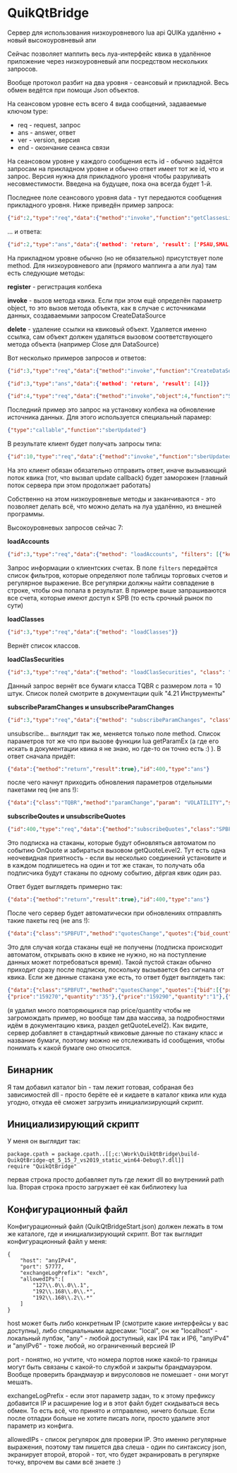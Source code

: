 # QuikQtBridge
Сервер для использования низкоуровневого lua api QUIKа удалённо + новый высокоуровневый апи

Сейчас позволяет маппить весь луа-интерфейс квика в удалённое приложение через низкоуровневый апи посредством
нескольких запросов.

Вообще протокол разбит на два уровня - сеансовый и прикладной. Весь обмен ведётся при помощи Json объектов.

На сеансовом уровне есть всего 4 вида сообщений, задаваемые ключом type:

- req - request, запрос
- ans - answer, ответ
- ver - version, версия
- end - окончание сеанса связи

На сеансовом уровне у каждого сообщения есть id - обычно задаётся запросам на прикладном уровне и обычно ответ имеет тот же id, что и запрос. Версия нужна для прикладного уровня чтобы разруливать несовместимости. Введена на будущее, пока она всегда
будет 1-й.

Последнее поле сеансового уровня data - тут передаются сообщения прикладного уровня.
Ниже приведён пример запроса:

```json
{"id":2,"type":"req","data":{"method":"invoke","function":"getClassesList","arguments":[]}}
```

... и ответа:

```json
{"id":2,"type":"ans","data":{'method': 'return', 'result': ['PSAU,SMAL,INDX,TQBR,TQOB,TQIF,TQTF,TQOD,CETS,CROSSRATE,SPBFUT,SPBOPT,USDRUB,RTSIDX,REPORT,REPORTFORTS,TQTD,SPBXM,EQRP_INFO,TQTE,TQIE,TQPI,FQBR,FQDE,QT_EQ,QT_BN,EES_CETS,SPBDE,TQFD,TQFE,TQCB,TQOE,TQRD,TQUD,TQED,TQIR,TQIU,']}}
```

На прикладном уровне обычно (но не обязательно) присутствует поле method. Для низкоуровневого апи (прямого маппинга а апи луа) там есть следующие методы:

**register** - регистрация колбека

**invoke** - вызов метода квика. Если при этом ещё определён параметр object, то это вызов метода объекта, как в случае с источниками данных, создаваемыми запросом CreateDataSource 

**delete** - удаление ссылки на квиковый объект. Удаляется именно ссылка, сам объект должен удаляться вызовом соответствующего метода объекта (например Close для DataSource)

Вот несколько примеров запросов и ответов:

```json
{"id":3,"type":"req","data":{"method":"invoke","function":"CreateDataSource","arguments":["TQBR","SBER",5]}}
```
```json
{"id":3,"type":"ans","data":{'method': 'return', 'result': [4]}}
```
```json
{"id":4,"type":"req","data":{"method":"invoke","object":4,"function":"SetUpdateCallback","arguments":[{"type":"callable","function":"sberUpdated"}]}}
```

Последний пример это запрос на установку колбека на обновление источника данных. Для этого используется специальный парамер:

```json
{"type":"callable","function":"sberUpdated"}
```

В результате клиент будет получать запросы типа:

```json
{"id":10,"type":"req","data":{"method":"invoke","function":"sberUpdated","arguments":[15925]}}
```

На это клиент обязан обязательно отправить ответ, иначе вызывающий поток квика (тот, что вызвал update callback) будет заморожен (главный поток сервера при этом продолжает работать)

Собственно на этом низкоуровневые методы и заканчиваются - это позволяет делать всё, что можно делать на луа удалённо, из внешней программы.

Высокоуровневых запросов сейчас 7:

**loadAccounts**

```json
{"id":3,"type":"req","data":{"method": "loadAccounts", "filters": [{"key": "class_codes", "regexp": "SPB"}]}}
```

Запрос информации о клиентских счетах. В поле `filters` передаётся список фильтров, которые определяют поле таблицы торговых счетов и регулярное выражение. Все регулярки должны найти совпадение в строке, чтобы она попала в результат. В примере выше запрашиваются все счета, которые имеют доступ к SPB (то есть срочный рынок по сути)

**loadClasses**

```json
{"id":3,"type":"req","data":{"method": "loadClasses"}}
```

Вернёт список классов.

**loadClasSecurities**

```json
{"id":3,"type":"req","data":{"method": "loadClasSecurities", "class": "TQBR", "filters": [{"key": "lot_size", "regexp": "10"}]}}
```

Данный запрос вернёт все бумаги класса TQBR с размером лота = 10 штук. Список полей смотрите в документации quik "4.21 Инструменты"

**subscribeParamChanges и unsubscribeParamChanges**

```json
{"id":3,"type":"req","data":{"method": "subscribeParamChanges", "class": "TQBR", "security": "SBER", "param": "VOLATILITY"}}
```

unsubscribe... выглядит так же, меняется только поле method. Список параметров тот же что при вызове функции lua getParamEx (а где его искать в документации квика я не знаю, но где-то он точно есть :) ). В ответ сначала придёт:

```json
{"data":{"method":"return","result":true},"id":400,"type":"ans"}
```

после чего начнут приходить обновления параметров отдельными пакетами req (не ans !):

```json
{"data":{"class":"TQBR","method":"paramChange","param": "VOLATILITY","security":"SBER","value":15.5},"id":400,"type":"req"}
```

**subscribeQoutes и unsubscribeQuotes**

```json
{"id":400,"type":"req","data":{"method":"subscribeQuotes","class":"SPBFUT","security":"RIZ1"}}
```

Это подписка на стаканы, которые будут обновляться автоматом по событию OnQuote и забираться вызовом getQuoteLevel2. Тут есть одна неочевидная приятность - если вы несколько соединений установите и в каждом подпишетесь на один и тот же стакан, то получать оба подписчика будут стаканы по одному событию, дёргая квик один раз.

Ответ будет выглядеть примерно так:

```json
{"data":{"method":"return","result":true},"id":400,"type":"ans"}
```

После чего сервер будет автоматически при обновлениях отправлять такие пакеты req (не ans !):

```json
{"data":{"class":"SPBFUT","method":"quotesChange","quotes":{"bid_count":"0.000000","offer_count":"0.000000"},"security":"RIZ1"},"id":400,"type":"req"}
```

Это для случая когда стаканы ещё не получены (подписка происходит автоматом, открывать окно в квике не нужно, но на поступление данных может потребоваться время). Такой пустой стакан обычно приходит сразу после подписки, поскольку вызывается без сигнала от квика. Если же данные стакана уже есть, то ответ будет выглядеть так:

```json
{"data":{"class":"SPBFUT","method":"quotesChange","quotes":{"bid":[{"price":"158280","quantity":"3"},{"price":"158290","quantity":"6"},
{"price":"159270","quantity":"35"},{"price":"159290","quantity":"1"},{"price":"159300","quantity":"11"}],"offer_count":"50.000000"},"security":"RIZ1"},"id":400,"type":"req"}
```

(я удалил много повторяющихся пар price/quantity чтобы не загромождать пример, но вообще там два массива, за подробностями идём в документацию квика, раздел getQuoteLevel2). Как видите, сервер добавляет в стандартный квиковые данные по стакану класс и название бумаги, поэтому можно не отслеживать id сообщения, чтобы понимать к какой бумаге оно относится.

## Бинарник

Я там добавил каталог bin - там лежит готовая, собраная без зависимостей dll - просто берёте её и кидаете в каталог квика или куда угодно, откуда её сможет загрузить инициализирующий скрипт.

## Инициализирующий скрипт

У меня он выглядит так:

```
package.cpath = package.cpath..[[;c:\Work\QuikQtBridge\build-QuikQtBridge-qt_5_15_7_vs2019_static_win64-Debug\?.dll]]
require "QuikQtBridge"
```

первая строка просто добавляет путь где лежит dll во внутрениий path lua. Вторая строка просто загружает её как библиотеку lua

## Конфигурационный файл

Конфигурационный файл (QuikQtBridgeStart.json) должен лежать в том же каталоге, где и инициализирующий скрипт. Вот так выглядит конфигурационный файл у меня:

```
{
	"host": "anyIPv4",
	"port": 57777,
	"exchangeLogPrefix": "exch",
   	"allowedIPs":[
		"127\\.0\\.0\\.1",
		"192\\.168\\.0\\.*",
		"192\\.168\\.2\\.*"
   	]
}
```

host может быть либо конкретным IP (смотрите какие интерфейсы у вас доступны), либо специальными адресами: "local", он же "localhost" - локальный лупбэк, "any" - любой доступный, как IP4 так и IP6, "anyIPv4" и "anyIPv6" - тоже любой, но ограниченный версией IP

port - понятно, но учтите, что номера портов ниже какой-то границы могут быть связаны с какой-то службой и закрыты брандмауэром. Вообще проверить брандмауэр и вирусоловов не помешает - они могут мешать.

exchangeLogPrefix - если этот параметр задан, то к этому префиксу добавится IP и расширение log и в этот файл будет скидываться весь обмен. То есть всё, что принято и отправлено, ничего больше. Если после отладки больше не хотите писать логи, просто удалите этот параметр из конфига.

allowedIPs - список регулярок для проверки IP. Это именно регулярные выражения, поэтому там пишется два слеша - один по синтаксису json, экранирует второй, второй - тот, что будет экранировать в регулярке точку, впрочем вы сами всё знаете :)


